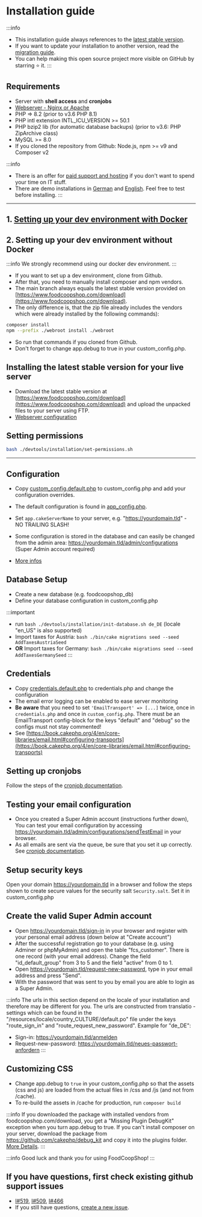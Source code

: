 # Installation guide

:::info
* This installation guide always references to the [latest stable version](https://github.com/foodcoopshop/foodcoopshop/releases).
* If you want to update your installation to another version, read the [migration guide](/dev/migration-guide).
* You can help making this open source project more visible on GitHub by starring ⭐ it.
:::

## Requirements
* Server with **shell access** and **cronjobs**
* [Webserver - Nginx or Apache](/dev/webserver-configuration)
* PHP => 8.2 (prior to v3.6 PHP 8.1)
* PHP intl extension INTL_ICU_VERSION >= 50.1
* PHP bzip2 lib (for automatic database backups) (prior to v3.6: PHP ZipArchive class)
* MySQL >= 8.0
* If you cloned the repository from Github: Node.js, npm >= v9 and Composer v2

:::info
* There is an offer for [paid support and hosting](https://www.foodcoopshop.com/das-angebot/) if you don't want to spend your time on IT stuff.
* There are demo installations in [German](https://demo-de.foodcoopshop.com/) and [English](https://demo-en.foodcoopshop.com/). Feel free to test before installing.
:::

* * *

## 1. [Setting up your dev environment **with Docker**](/dev/docker-dev-environment)

## 2. Setting up your dev environment **without Docker**

:::info
We strongly recommend using our docker dev environment.
:::

* If you want to set up a dev environment, clone from Github.
* After that, you need to manually install composer and npm vendors.
* The main branch always equals the latest stable version provided on [https://www.foodcoopshop.com/download](https://www.foodcoopshop.com/download).
* The only difference is, that the zip file already includes the vendors which were already installed by the following commands):
```bash
composer install
npm --prefix ./webroot install ./webroot
```
* So run that commands if you cloned from Github.
* Don't forget to change app.debug to true in your custom_config.php.

## Installing the latest stable version for your live server
* Download the latest stable version at [https://www.foodcoopshop.com/download](https://www.foodcoopshop.com/download) and upload the unpacked files to your server using FTP.
* [Webserver configuration](/dev/webserver-configuration)

## Setting permissions
```bash
bash ./devtools/installation/set-permissions.sh
```

* * *

## Configuration
* Copy [custom_config.default.php](https://github.com/foodcoopshop/foodcoopshop/blob/main/config/custom_config.default.php) to custom_config.php and add your configuration overrides.
* The default configuration is found in [app_config.php](https://github.com/foodcoopshop/foodcoopshop/blob/main/config/app_config.php).
* Set `app.cakeServerName` to your server, e.g. "https://yourdomain.tld" - NO TRAILING SLASH!


* Some configuration is stored in the database and can easily be changed from the admin area: https://yourdomain.tld/admin/configurations (Super Admin account required)
* [More infos](/dev/configuration)

## Database Setup
* Create a new database (e.g. foodcoopshop_db)
* Define your database configuration in custom_config.php

:::important
* run `bash ./devtools/installation/init-database.sh de_DE` (locale "en_US" is also supported)
* Import taxes for Austria: `bash ./bin/cake migrations seed --seed AddTaxesAustriaSeed`
* **OR** Import taxes for Germany: `bash ./bin/cake migrations seed --seed AddTaxesGermanySeed`
:::

## Credentials
* Copy [credentials.default.php](https://github.com/foodcoopshop/foodcoopshop/blob/main/config/credentials.default.php) to credentials.php and change the configuration
* The email error logging can be enabled to ease server monitoring
* **Be aware** that you need to set `'EmailTransport' => [...]` twice, once in `credentials.php` and once in `custom_config.php`. There must be an EmailTransport config-block for the keys "default" and "debug" so the configs must not stay commented!
* See [https://book.cakephp.org/4/en/core-libraries/email.html#configuring-transports](https://book.cakephp.org/4/en/core-libraries/email.html#configuring-transports)

## Setting up cronjobs
Follow the steps of the [cronjob documentation](/dev/cronjobs).

## Testing your email configuration
* Once you created a Super Admin account (instructions further down), You can test your email configuration by accessing https://yourdomain.tld/admin/configurations/sendTestEmail in your browser.
* As all emails are sent via the queue, be sure that you set it up correctly. See [cronjob documentation](/dev/cronjobs).

## Setup security keys
Open your domain https://yourdomain.tld in a browser and follow the steps shown to create secure values for the security salt ```Security.salt```. Set it in custom_config.php

## Create the valid Super Admin account
* Open https://yourdomain.tld/sign-in in your browser and register with your personal email address (down below at "Create account")
* After the successful registration go to your database (e.g. using Adminer or phpMyAdmin) and open the table "fcs_customer". There is one record (with your email address). Change the field "id_default_group" from 3 to 5 and  the field "active" from 0 to 1.
* Open https://yourdomain.tld/request-new-password, type in your email address and press "Send".
* With the password that was sent to you by email you are able to login as a Super Admin.

:::info
The urls in this section depend on the locale of your installation and therefore may be different for you. The urls are constructed from translatio -settings which can be found in the "/resources/locale/country_CULTURE/default.po" file under the keys "route_sign_in" and "route_request_new_password". Example for "de_DE":
* Sign-in: https://yourdomain.tld/anmelden
* Request-new-password: https://yourdomain.tld/neues-passwort-anfordern
:::

## Customizing CSS
* Change app.debug to `true` in your custom_config.php so that the assets (css and js) are loaded from the actual files in /css and /js (and not from /cache).
* To re-build the assets in /cache for production, run `composer build`

:::info
If you downloaded the package with installed vendors from foodcoopshop.com/download, you get a "Missing Plugin DebugKit" exception when you turn app.debug to true. If you can't install composer on your server, download the package from https://github.com/cakephp/debug_kit and copy it into the plugins folder. [More Details](https://github.com/foodcoopshop/foodcoopshop/issues/931).
:::

:::info
Good luck and thank you for using FoodCoopShop!
:::

## If you have questions, first check existing github support issues
* [I#519](https://github.com/foodcoopshop/foodcoopshop/issues/519), [I#509](https://github.com/foodcoopshop/foodcoopshop/issues/509), [I#466](https://github.com/foodcoopshop/foodcoopshop/issues/466)
* If you still have questions, [create a new issue](https://github.com/foodcoopshop/foodcoopshop/issues/new).
